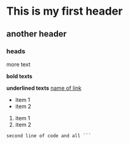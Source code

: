 # This is my first header
## another header
### heads

more text

**bold texts**

__underlined texts__
[name of link](google.com)

- item 1
- item 2
1. item 1
2. item 2
```code box
second line of code and all ```